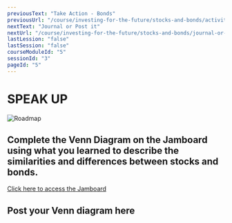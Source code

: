 ```yaml
---
previousText: "Take Action - Bonds"
previousUrl: "/course/investing-for-the-future/stocks-and-bonds/activities-bonds"
nextText: "Journal or Post it"
nextUrl: "/course/investing-for-the-future/stocks-and-bonds/journal-or-post-it"
lastLession: "false"
lastSession: "false"
courseModuleId: "5"
sessionId: "3"
pageId: "5"
---
```



# SPEAK UP
![Roadmap](/assets/img/lets-talk-about-it.png)


## Complete the Venn Diagram on the Jamboard using what you learned to describe the similarities and differences between stocks and bonds.

<a href="https://jamboard.google.com/d/1OZFTesmAZK-gUF0kouDpY41sEA4nWznz-GROwA-iM1I/edit?usp=sharing" target="_blank">Click here to access the Jamboard</a>

## Post your Venn diagram here
<sparkle-feed-post assignment-name="Post your Venn diagram here" ></sparkle-feed-post>
